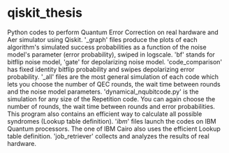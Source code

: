 # qiskit_thesis
Python codes to perform Quantum Error Correction on real hardware and Aer simulator using Qiskit.
'_graph' files produce the plots of each algorithm's simulated success probabilities as a function of the noise model's parameter (error probability), swiped in logscale.
'bf' stands for bitflip noise model, 'gate' for depolarizing noise model. 'code_comparison' has fixed identity bitflip probability and swipes depolarizing error probability.
'_all' files are the most general simulation of each code which lets you choose the number of QEC rounds, the wait time between rounds and the noise model parameters.
'dynamical_nqubitcode.py' is the simulation for any size of the Repetition code. You can again choose the number of rounds, the wait time between rounds and error probabilities. This program also contains an efficient
way to calculate all possible syndromes (Lookup table definition).
'_ibm_' files launch the codes on IBM Quantum processors. The one of IBM Cairo also uses the efficient Lookup table definition.
'job_retriever' collects and analyzes the results of real hardware. 
